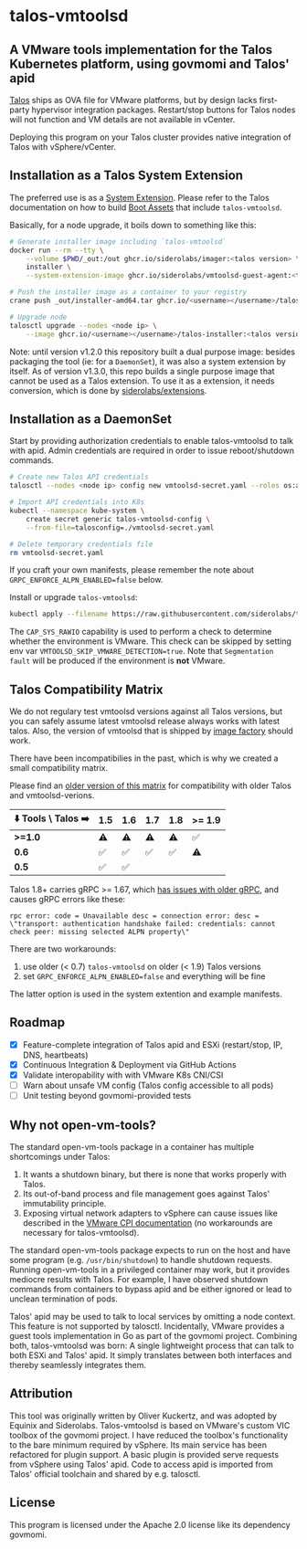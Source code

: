 # talos-vmtoolsd

## A VMware tools implementation for the Talos Kubernetes platform, using govmomi and Talos' apid

[Talos](https://talos.dev/) ships as OVA file for VMware platforms, but by design lacks first-party hypervisor integration packages.
Restart/stop buttons for Talos nodes will not function and VM details are not available in vCenter.

Deploying this program on your Talos cluster provides native integration of Talos with vSphere/vCenter.

## Installation as a Talos System Extension

The preferred use is as a [System Extension](https://www.talos.dev/latest/talos-guides/configuration/system-extensions/).
Please refer to the Talos documentation on how to build [Boot Assets](https://www.talos.dev/latest/talos-guides/install/boot-assets/#imager) that include `talos-vmtoolsd`.

Basically, for a node upgrade, it boils down to something like this:

```bash
# Generate installer image including `talos-vmtoolsd`
docker run --rm --tty \
    --volume $PWD/_out:/out ghcr.io/siderolabs/imager:<talos version> \
    installer \
    --system-extension-image ghcr.io/siderolabs/vmtoolsd-guest-agent:<talos vmtoolsd version>

# Push the installer image as a container to your registry
crane push _out/installer-amd64.tar ghcr.io/<username></username>/talos-installer:<talos version>

# Upgrade node
talosctl upgrade --nodes <node ip> \
    --image ghcr.io/<username></username>/talos-installer:<talos version>
```

Note: until version v1.2.0 this repository built a dual purpose image: besides packaging the tool (ie: for a `DaemonSet`), it was also a system extension by itself.
As of version v1.3.0, this repo builds a single purpose image that cannot be used as a Talos extension.
To use it as a extension, it needs conversion, which is done by [siderolabs/extensions](https://github.com/siderolabs/extensions).

## Installation as a DaemonSet

Start by providing authorization credentials to enable talos-vmtoolsd to talk with apid.
Admin credentials are required in order to issue reboot/shutdown commands.

```bash
# Create new Talos API credentials
talosctl --nodes <node ip> config new vmtoolsd-secret.yaml --roles os:admin

# Import API credentials into K8s
kubectl --namespace kube-system \
    create secret generic talos-vmtoolsd-config \
    --from-file=talosconfig=./vmtoolsd-secret.yaml

# Delete temporary credentials file
rm vmtoolsd-secret.yaml
```

If you craft your own manifests, please remember the note about `GRPC_ENFORCE_ALPN_ENABLED=false` below.

Install or upgrade `talos-vmtoolsd`:

```bash
kubectl apply --filename https://raw.githubusercontent.com/siderolabs/talos-vmtoolsd/master/deploy/latest.yaml
```

The `CAP_SYS_RAWIO` capability is used to perform a check to determine whether the environment is VMware.
This check can be skipped by setting env var `VMTOOLSD_SKIP_VMWARE_DETECTION=true`.
Note that `Segmentation fault` will be produced if the environment is **not** VMware.

## Talos Compatibility Matrix

We do not regulary test vmtoolsd versions against all Talos versions, but you can safely assume latest vmtoolsd release always works with latest talos.
Also, the version of vmtoolsd that is shipped by [image factory](https://factory.talos.dev) should work.

There have been incompatibilies in the past, which is why we created a small compatibility matrix.

Please find an [older version of this matrix](https://github.com/siderolabs/talos-vmtoolsd/blob/0.4.0/README.md) for compatibility with older Talos and vmtoolsd-verions.

| ⬇️ Tools \ Talos ➡️ |  1.5 | 1.6 | 1.7 | 1.8 | >= 1.9 |
| ------------------ | --- | ----| --- | ---- | --- |
| **>=1.0**          |  ⚠️   |  ⚠️  |  ⚠️  |  ⚠️  | ✅  |
| **0.6**            |  ✅  | ✅  | ✅  | ✅  | ⚠️  |
| **0.5**            |  ✅  | ✅  |     |     |    |

Talos 1.8+ carries gRPC >= 1.67, which [has issues with older gRPC](https://github.com/siderolabs/talos/issues/9463), and causes gRPC errors like these:

```text
rpc error: code = Unavailable desc = connection error: desc = \"transport: authentication handshake failed: credentials: cannot check peer: missing selected ALPN property\"
```

There are two workarounds:

1. use older (< 0.7) `talos-vmtoolsd` on older (< 1.9) Talos versions
2. set `GRPC_ENFORCE_ALPN_ENABLED=false` and everything will be fine

The latter option is used in the system extention and example manifests.

## Roadmap

* [x] Feature-complete integration of Talos apid and ESXi (restart/stop, IP, DNS, heartbeats)
* [x] Continuous Integration & Deployment via GitHub Actions
* [x] Validate interopability with with VMware K8s CNI/CSI
* [ ] Warn about unsafe VM config (Talos config accessible to all pods)
* [ ] Unit testing beyond govmomi-provided tests

## Why not open-vm-tools?

The standard open-vm-tools package in a container has multiple shortcomings under Talos:

1. It wants a shutdown binary, but there is none that works properly with Talos.
2. Its out-of-band process and file management goes against Talos' immutability principle.
3. Exposing virtual network adapters to vSphere can cause issues like described in the [VMware CPI documentation](https://cloud-provider-vsphere.sigs.k8s.io/known_issues.html) (no workarounds are necessary for talos-vmtoolsd).

The standard open-vm-tools package expects to run on the host and have some program (e.g. `/usr/bin/shutdown`) to handle shutdown requests.
Running open-vm-tools in a privileged container may work, but it provides mediocre results with Talos.
For example, I have observed shutdown commands from containers to bypass apid and be either ignored or lead to unclean termination of pods.

Talos' apid may be used to talk to local services by omitting a node context.
This feature is not supported by talosctl.
Incidentally, VMware provides a guest tools implementation in Go as part of the govmomi project.
Combining both, talos-vmtoolsd was born: A single lightweight process that can talk to both ESXi and Talos' apid.
It simply translates between both interfaces and thereby seamlessly integrates them.

## Attribution

This tool was originally written by Oliver Kuckertz, and was adopted by Equinix and Siderolabs.
Talos-vmtoolsd is based on VMware's custom VIC toolbox of the govmomi project.
I have reduced the toolbox's functionality to the bare minimum required by vSphere.
Its main service has been refactored for plugin support.
A basic plugin is provided serve requests from vSphere using Talos' apid.
Code to access apid is imported from Talos' official toolchain and shared by e.g. talosctl.

## License

This program is licensed under the Apache 2.0 license like its dependency govmomi.
